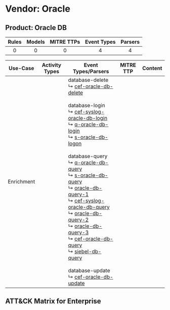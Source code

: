 Vendor: Oracle
==============
Product: Oracle DB
------------------
| Rules | Models | MITRE TTPs | Event Types | Parsers |
|:-----:|:------:|:----------:|:-----------:|:-------:|
|   0   |   0    |     0      |      4      |    4    |

|  Use-Case  | Activity Types | Event Types/Parsers                                                                                                                                                                                                                                                                                                                                                                                                                                                                                                                                                                                                                                                                                                                                                                                                                                                                                                                                                                                                                                                                                                             | MITRE TTP | Content |
|:----------:| -------------- | ------------------------------------------------------------------------------------------------------------------------------------------------------------------------------------------------------------------------------------------------------------------------------------------------------------------------------------------------------------------------------------------------------------------------------------------------------------------------------------------------------------------------------------------------------------------------------------------------------------------------------------------------------------------------------------------------------------------------------------------------------------------------------------------------------------------------------------------------------------------------------------------------------------------------------------------------------------------------------------------------------------------------------------------------------------------------------------------------------------------------------- | --------- | ------- |
| Enrichment | <ul></li></ul> |  database-delete<br> ↳ [cef-oracle-db-delete](../Parsers/parserContent_cef-oracle-db-delete.md)<br><br> database-login<br> ↳ [cef-syslog-oracle-db-login](../Parsers/parserContent_cef-syslog-oracle-db-login.md)<br> ↳ [q-oracle-db-login](../Parsers/parserContent_q-oracle-db-login.md)<br> ↳ [s-oracle-db-logon](../Parsers/parserContent_s-oracle-db-logon.md)<br><br> database-query<br> ↳ [q-oracle-db-query](../Parsers/parserContent_q-oracle-db-query.md)<br> ↳ [s-oracle-db-query](../Parsers/parserContent_s-oracle-db-query.md)<br> ↳ [oracle-db-query-1](../Parsers/parserContent_oracle-db-query-1.md)<br> ↳ [cef-syslog-oracle-db-query](../Parsers/parserContent_cef-syslog-oracle-db-query.md)<br> ↳ [oracle-db-query-2](../Parsers/parserContent_oracle-db-query-2.md)<br> ↳ [oracle-db-query-3](../Parsers/parserContent_oracle-db-query-3.md)<br> ↳ [cef-oracle-db-query](../Parsers/parserContent_cef-oracle-db-query.md)<br> ↳ [siebel-db-query](../Parsers/parserContent_siebel-db-query.md)<br><br> database-update<br> ↳ [cef-oracle-db-update](../Parsers/parserContent_cef-oracle-db-update.md)<br> |           |         |

ATT&CK Matrix for Enterprise
----------------------------
